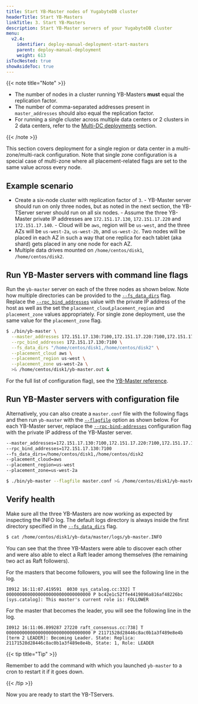 ```yaml
---
title: Start YB-Master nodes of YugabyteDB cluster
headerTitle: Start YB-Masters
linkTitle: 3. Start YB-Masters
description: Start YB-Master servers of your YugabyteDB cluster
menu:
  v2.4:
    identifier: deploy-manual-deployment-start-masters
    parent: deploy-manual-deployment
    weight: 613
isTocNested: true
showAsideToc: true
---
```


{{< note title="Note" >}}

- The number of nodes in a cluster running YB-Masters **must** equal the replication factor.
- The number of comma-separated addresses present in `master_addresses` should also equal the replication factor.
- For running a single cluster across multiple data centers or 2 clusters in 2 data centers, refer to the [Multi-DC deployments](../../../deploy/multi-dc/) section.

{{< /note >}}

This section covers deployment for a single region or data center in a multi-zone/multi-rack configuration. Note that single zone configuration is a special case of multi-zone where all placement-related flags are set to the same value across every node.

## Example scenario

- Create a six-node cluster with replication factor of `3`.
      - YB-Master server should run on only three nodes, but as noted in the next section, the YB-TServer server should run on all six nodes.
      - Assume the three YB-Master private IP addresses are `172.151.17.130`, `172.151.17.220` and `172.151.17.140`.
      - Cloud will be `aws`, region will be `us-west`, and the three AZs will be `us-west-2a`, `us-west-2b`, and `us-west-2c`. Two nodes will be placed in each AZ in such a way that one replica for each tablet (aka shard) gets placed in any one node for each AZ. 
- Multiple data drives mounted on `/home/centos/disk1`, `/home/centos/disk2`.

## Run YB-Master servers with command line flags

Run the `yb-master` server on each of the three nodes as shown below. Note how multiple directories can be provided to the [`--fs_data_dirs`](../../../reference/configuration/yb-master/#fs-data-dirs) flag. Replace the [`--rpc_bind_addresses`](../../../reference/configuration/yb-master/#rpc-bind-addresses) value with the private IP address of the host as well as the set the `placement_cloud`,`placement_region` and `placement_zone` values appropriately. For single zone deployment, use the same value for the `placement_zone` flag.

```sh
$ ./bin/yb-master \
  --master_addresses 172.151.17.130:7100,172.151.17.220:7100,172.151.17.140:7100 \
  --rpc_bind_addresses 172.151.17.130:7100 \
  --fs_data_dirs "/home/centos/disk1,/home/centos/disk2" \
  --placement_cloud aws \
  --placement_region us-west \
  --placement_zone us-west-2a \
  >& /home/centos/disk1/yb-master.out &
```

For the full list of configuration flag), see the [YB-Master reference](../../../reference/configuration/yb-master/).

## Run YB-Master servers with configuration file

Alternatively, you can also create a `master.conf` file with the following flags and then run `yb-master` with the [`--flagfile`](../../../reference/configuration/yb-master/#flagfile) option as shown below. For each YB-Master server, replace the [`--rpc-bind-addresses`](../../../reference/configuration/yb-master/#rpc-bind-addresses) configuration flag with the private IP address of the YB-Master server.

```sh
--master_addresses=172.151.17.130:7100,172.151.17.220:7100,172.151.17.140:7100
--rpc_bind_addresses=172.151.17.130:7100
--fs_data_dirs=/home/centos/disk1,/home/centos/disk2
--placement_cloud=aws 
--placement_region=us-west 
--placement_zone=us-west-2a 
```

```sh
$ ./bin/yb-master --flagfile master.conf >& /home/centos/disk1/yb-master.out &
```

## Verify health

Make sure all the three YB-Masters are now working as expected by inspecting the INFO log. The default logs directory is always inside the first directory specified in the [`--fs_data_dirs`](../../../reference/configuration/yb-master/#fs-data-dirs) flag.

```sh
$ cat /home/centos/disk1/yb-data/master/logs/yb-master.INFO
```

You can see that the three YB-Masters were able to discover each other and were also able to elect a Raft leader among themselves (the remaining two act as Raft followers).

For the masters that become followers, you will see the following line in the log.

```
I0912 16:11:07.419591  8030 sys_catalog.cc:332] T 00000000000000000000000000000000 P bc42e1c52ffe4419896a816af48226bc [sys.catalog]: This master's current role is: FOLLOWER
```

For the master that becomes the leader, you will see the following line in the log.

```
I0912 16:11:06.899287 27220 raft_consensus.cc:738] T 00000000000000000000000000000000 P 21171528d28446c8ac0b1a3f489e8e4b [term 2 LEADER]: Becoming Leader. State: Replica: 21171528d28446c8ac0b1a3f489e8e4b, State: 1, Role: LEADER
```

{{< tip title="Tip" >}}

Remember to add the command with which you launched `yb-master` to a cron to restart it if it goes down.

{{< /tip >}}

Now you are ready to start the YB-TServers.
